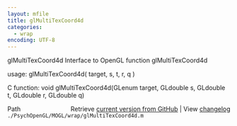 ```yaml
---
layout: mfile
title: glMultiTexCoord4d
categories:
  - wrap
encoding: UTF-8
---
```


glMultiTexCoord4d  Interface to OpenGL function glMultiTexCoord4d  

usage:  glMultiTexCoord4d( target, s, t, r, q )  

C function:  void glMultiTexCoord4d(GLenum target, GLdouble s, GLdouble t, GLdouble r, GLdouble q)  


<div class="code_header" style="text-align:right;">
  <span style="float:left;">Path&nbsp;&nbsp;</span> <span class="counter">Retrieve <a href=
  "https://raw.github.com/Psychtoolbox-3/Psychtoolbox-3/beta/./PsychOpenGL/MOGL/wrap/glMultiTexCoord4d.m">current version from GitHub</a> | View <a href=
  "https://github.com/Psychtoolbox-3/Psychtoolbox-3/commits/beta/./PsychOpenGL/MOGL/wrap/glMultiTexCoord4d.m">changelog</a></span>
</div>
<div class="code">
  <code>./PsychOpenGL/MOGL/wrap/glMultiTexCoord4d.m</code>
</div>
